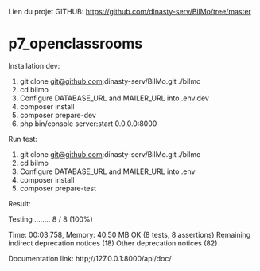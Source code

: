 
Lien du projet GITHUB: https://github.com/dinasty-serv/BilMo/tree/master


# p7_openclassrooms

Installation dev: 
1) git clone git@github.com:dinasty-serv/BilMo.git ./bilmo
2) cd bilmo
3) Configure DATABASE_URL and MAILER_URL into .env.dev
4) composer install
5) composer prepare-dev
6) php bin/console server:start 0.0.0.0:8000

Run test:
1) git clone git@github.com:dinasty-serv/BilMo.git ./bilmo
2) cd bilmo
3) Configure DATABASE_URL and MAILER_URL into .env
4) composer install
5) composer prepare-test

Result:

Testing
........                                                            8 / 8 (100%)

Time: 00:03.758, Memory: 40.50 MB
OK (8 tests, 8 assertions)
Remaining indirect deprecation notices (18)
Other deprecation notices (82)

Documentation link: 
http;//127.0.0.1:8000/api/doc/


